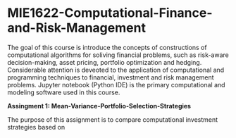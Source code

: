# MIE1622-Computational-Finance-and-Risk-Management
The goal of this course is introduce the concepts of constructions of computational algorithms for soliving financial problems, such as risk-aware decision-making, asset pricing, portfolio optimization and hedging. Considerable attention is deveoted to the application of computational and programming techniques to financial, investment and risk management problems. Jupyter notebook (Python IDE) is the primary computational and modeling software used in this course. <br>

**Assingment 1: Mean-Variance-Portfolio-Selection-Strategies**

The purpose of this assignment is to compare computational investment strategies based on 
